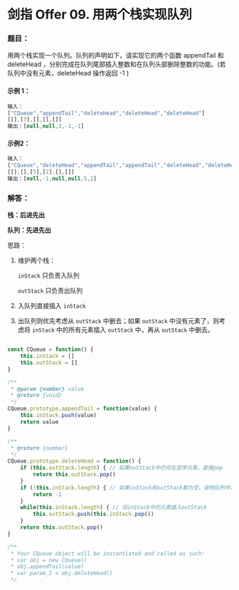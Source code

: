 # 剑指 Offer 09. 用两个栈实现队列

### 题目：

用两个栈实现一个队列。队列的声明如下，请实现它的两个函数 appendTail 和 deleteHead ，分别完成在队列尾部插入整数和在队列头部删除整数的功能。(若队列中没有元素，deleteHead 操作返回 -1 )

#### 示例 1：

```js
输入：
["CQueue","appendTail","deleteHead","deleteHead","deleteHead"]
[[],[3],[],[],[]]
输出：[null,null,3,-1,-1]
```

#### 示例2：

```js
输入：
["CQueue","deleteHead","appendTail","appendTail","deleteHead","deleteHead"]
[[],[],[5],[2],[],[]]
输出：[null,-1,null,null,5,2]
```



### 解答：

**栈：后进先出**

**队列：先进先出**

思路：

1. 维护两个栈：

   `inStack` 只负责入队列

   `outStack` 只负责出队列

2. 入队列直接插入 `inStack`

3. 出队列则优先考虑从 `outStack` 中删去；如果 `outStack` 中没有元素了，则考虑将 `inStack` 中的所有元素插入 `outStack` 中，再从 `outStack` 中删去。

```js

const CQueue = function() {
    this.inStack = []
    this.outStack = []
}

/** 
 * @param {number} value
 * @return {void}
 */
CQueue.prototype.appendTail = function(value) {
    this.inStack.push(value)
    return value
}

/**
 * @return {number}
 */
CQueue.prototype.deleteHead = function() {
    if (this.outStack.length) { // 如果outStack中仍存在逆序元素，直接pop
        return this.outStack.pop()
    }
    if (!this.inStack.length) { // 如果inStack和outStack都为空，说明队列中没有元素，返回-1
        return -1
    }
    while(this.inStack.length) { // 将inStack中的元素插入outStack
        this.outStack.push(this.inStack.pop())
    }
    return this.outStack.pop()
}

/**
 * Your CQueue object will be instantiated and called as such:
 * var obj = new CQueue()
 * obj.appendTail(value)
 * var param_2 = obj.deleteHead()
 */
```


